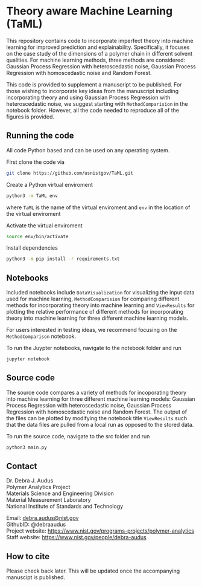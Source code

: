 # Theory aware Machine Learning (TaML)

This repository contains code to incorporate imperfect theory into machine learning for improved prediction and explainability. Specifically, it focuses on the case study of the dimensions of a polymer chain in different solvent qualities. For machine learning methods, three methods are considered: Gaussian Process Regression with heteroscedastic noise, Gaussian Process Regression with homoscedastic noise and Random Forest. 

This code is provided to supplement a manuscript to be published. For those wishing to incorporate key ideas from the manuscript including incorporating theory and using Gaussian Process Regression with heteroscedastic noise, we suggest starting with `MethodComparision` in the notebook folder. However, all the code needed to reproduce all of the figures is provided.

## Running the code

All code Python based and can be used on any operating system.

First clone the code via

```bash
git clone https://github.com/usnistgov/TaML.git
```

Create a Python virtual enviroment

```bash
python3 -m TaML env
```

where `TaML` is the name of the virtual enviroment and `env` in the location of the virtual enviroment

Activate the virtual enviroment

```bash
source env/bin/activate
```

Install dependencies

```bash
python3 -m pip install -r requirements.txt
```

## Notebooks

Included notebooks include `DataVisualization` for visualizing the input data used for machine learning, `MethodComparision` for comparing different methods for incorporating theory into machine learning and `ViewResults` for plotting the relative performance of different methods for incorporating theory into machine learning for three different machine learning models.

For users interested in testing ideas, we recommend focusing on the `MethodComparison` notebook. 

To run the Juypter notebooks, navigate to the notebook folder and run

```bash
jupyter notebook
```

## Source code

The source code compares a variety of methods for incoporating theory into machine learning for three different machine learning models: Gaussian Process Regression with heteroscedastic noise, Gaussian Process Regression with homoscedastic noise and Random Forest. The output of the files can be plotted by modifying the notebook title `ViewResults` such that the data files are pulled from a local run as opposed to the stored data.

To run the source code, navigate to the src folder and run

```bash
python3 main.py
```

## Contact

Dr. Debra J. Audus  
Polymer Analytics Project  
Materials Science and Engineering Division  
Material Measurement Laboratory  
National Institute of Standards and Technology  

Email: debra.audus@nist.gov  
GithubID: @debraaudus  
Project website: https://www.nist.gov/programs-projects/polymer-analytics  
Staff website: https://www.nist.gov/people/debra-audus  

## How to cite

Please check back later. This will be updated once the accompanying manuscipt is published.
